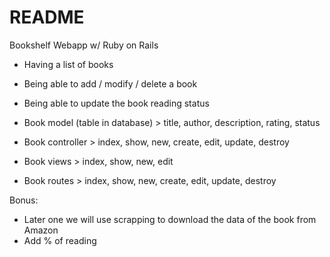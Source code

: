 # README

Bookshelf Webapp w/ Ruby on Rails

- Having a list of books
- Being able to add / modify / delete a book
- Being able to update the book reading status

- Book model (table in database) > title, author, description, rating, status
- Book controller > index, show, new, create, edit, update, destroy
- Book views > index, show, new, edit
- Book routes > index, show, new, create, edit, update, destroy

Bonus:
- Later one we will use scrapping to download the data of the book from Amazon
- Add % of reading
